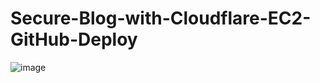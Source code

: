# Secure-Blog-with-Cloudflare-EC2-GitHub-Deploy

![image](https://github.com/user-attachments/assets/abcb0660-e32f-43c9-9a44-d05f5a98f01c)
